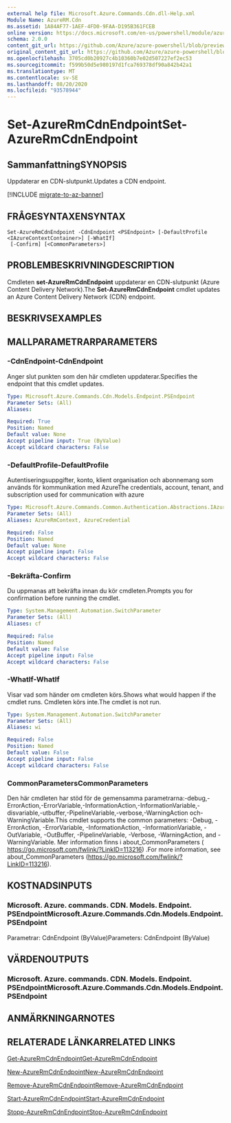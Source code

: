 ```yaml
---
external help file: Microsoft.Azure.Commands.Cdn.dll-Help.xml
Module Name: AzureRM.Cdn
ms.assetid: 1A84AF77-1AEF-4FD0-9FAA-D195B361FCEB
online version: https://docs.microsoft.com/en-us/powershell/module/azurerm.cdn/set-azurermcdnendpoint
schema: 2.0.0
content_git_url: https://github.com/Azure/azure-powershell/blob/preview/src/ResourceManager/Cdn/Commands.Cdn/help/Set-AzureRmCdnEndpoint.md
original_content_git_url: https://github.com/Azure/azure-powershell/blob/preview/src/ResourceManager/Cdn/Commands.Cdn/help/Set-AzureRmCdnEndpoint.md
ms.openlocfilehash: 3705cd0b20927c4b10360b7e02d507227ef2ec53
ms.sourcegitcommit: f599b50d5e980197d1fca769378df90a842b42a1
ms.translationtype: MT
ms.contentlocale: sv-SE
ms.lasthandoff: 08/20/2020
ms.locfileid: "93578944"
---
```

# <span data-ttu-id="4adda-101">Set-AzureRmCdnEndpoint</span><span class="sxs-lookup"><span data-stu-id="4adda-101">Set-AzureRmCdnEndpoint</span></span>

## <span data-ttu-id="4adda-102">Sammanfattning</span><span class="sxs-lookup"><span data-stu-id="4adda-102">SYNOPSIS</span></span>
<span data-ttu-id="4adda-103">Uppdaterar en CDN-slutpunkt.</span><span class="sxs-lookup"><span data-stu-id="4adda-103">Updates a CDN endpoint.</span></span>

[!INCLUDE [migrate-to-az-banner](../../includes/migrate-to-az-banner.md)]

## <span data-ttu-id="4adda-104">FRÅGESYNTAXEN</span><span class="sxs-lookup"><span data-stu-id="4adda-104">SYNTAX</span></span>

```
Set-AzureRmCdnEndpoint -CdnEndpoint <PSEndpoint> [-DefaultProfile <IAzureContextContainer>] [-WhatIf]
 [-Confirm] [<CommonParameters>]
```

## <span data-ttu-id="4adda-105">PROBLEMBESKRIVNING</span><span class="sxs-lookup"><span data-stu-id="4adda-105">DESCRIPTION</span></span>
<span data-ttu-id="4adda-106">Cmdleten **set-AzureRmCdnEndpoint** uppdaterar en CDN-slutpunkt (Azure Content Delivery Network).</span><span class="sxs-lookup"><span data-stu-id="4adda-106">The **Set-AzureRmCdnEndpoint** cmdlet updates an Azure Content Delivery Network (CDN) endpoint.</span></span>

## <span data-ttu-id="4adda-107">BESKRIVS</span><span class="sxs-lookup"><span data-stu-id="4adda-107">EXAMPLES</span></span>

## <span data-ttu-id="4adda-108">MALLPARAMETRAR</span><span class="sxs-lookup"><span data-stu-id="4adda-108">PARAMETERS</span></span>

### <span data-ttu-id="4adda-109">-CdnEndpoint</span><span class="sxs-lookup"><span data-stu-id="4adda-109">-CdnEndpoint</span></span>
<span data-ttu-id="4adda-110">Anger slut punkten som den här cmdleten uppdaterar.</span><span class="sxs-lookup"><span data-stu-id="4adda-110">Specifies the endpoint that this cmdlet updates.</span></span>

```yaml
Type: Microsoft.Azure.Commands.Cdn.Models.Endpoint.PSEndpoint
Parameter Sets: (All)
Aliases:

Required: True
Position: Named
Default value: None
Accept pipeline input: True (ByValue)
Accept wildcard characters: False
```

### <span data-ttu-id="4adda-111">-DefaultProfile</span><span class="sxs-lookup"><span data-stu-id="4adda-111">-DefaultProfile</span></span>
<span data-ttu-id="4adda-112">Autentiseringsuppgifter, konto, klient organisation och abonnemang som används för kommunikation med Azure</span><span class="sxs-lookup"><span data-stu-id="4adda-112">The credentials, account, tenant, and subscription used for communication with azure</span></span>

```yaml
Type: Microsoft.Azure.Commands.Common.Authentication.Abstractions.IAzureContextContainer
Parameter Sets: (All)
Aliases: AzureRmContext, AzureCredential

Required: False
Position: Named
Default value: None
Accept pipeline input: False
Accept wildcard characters: False
```

### <span data-ttu-id="4adda-113">-Bekräfta</span><span class="sxs-lookup"><span data-stu-id="4adda-113">-Confirm</span></span>
<span data-ttu-id="4adda-114">Du uppmanas att bekräfta innan du kör cmdleten.</span><span class="sxs-lookup"><span data-stu-id="4adda-114">Prompts you for confirmation before running the cmdlet.</span></span>

```yaml
Type: System.Management.Automation.SwitchParameter
Parameter Sets: (All)
Aliases: cf

Required: False
Position: Named
Default value: False
Accept pipeline input: False
Accept wildcard characters: False
```

### <span data-ttu-id="4adda-115">-WhatIf</span><span class="sxs-lookup"><span data-stu-id="4adda-115">-WhatIf</span></span>
<span data-ttu-id="4adda-116">Visar vad som händer om cmdleten körs.</span><span class="sxs-lookup"><span data-stu-id="4adda-116">Shows what would happen if the cmdlet runs.</span></span>
<span data-ttu-id="4adda-117">Cmdleten körs inte.</span><span class="sxs-lookup"><span data-stu-id="4adda-117">The cmdlet is not run.</span></span>

```yaml
Type: System.Management.Automation.SwitchParameter
Parameter Sets: (All)
Aliases: wi

Required: False
Position: Named
Default value: False
Accept pipeline input: False
Accept wildcard characters: False
```

### <span data-ttu-id="4adda-118">CommonParameters</span><span class="sxs-lookup"><span data-stu-id="4adda-118">CommonParameters</span></span>
<span data-ttu-id="4adda-119">Den här cmdleten har stöd för de gemensamma parametrarna:-debug,-ErrorAction,-ErrorVariable,-InformationAction,-InformationVariable,-disvariable,-utbuffer,-PipelineVariable,-verbose,-WarningAction och-WarningVariable.</span><span class="sxs-lookup"><span data-stu-id="4adda-119">This cmdlet supports the common parameters: -Debug, -ErrorAction, -ErrorVariable, -InformationAction, -InformationVariable, -OutVariable, -OutBuffer, -PipelineVariable, -Verbose, -WarningAction, and -WarningVariable.</span></span> <span data-ttu-id="4adda-120">Mer information finns i about_CommonParameters ( https://go.microsoft.com/fwlink/?LinkID=113216) .</span><span class="sxs-lookup"><span data-stu-id="4adda-120">For more information, see about_CommonParameters (https://go.microsoft.com/fwlink/?LinkID=113216).</span></span>

## <span data-ttu-id="4adda-121">KOSTNADS</span><span class="sxs-lookup"><span data-stu-id="4adda-121">INPUTS</span></span>

### <span data-ttu-id="4adda-122">Microsoft. Azure. commands. CDN. Models. Endpoint. PSEndpoint</span><span class="sxs-lookup"><span data-stu-id="4adda-122">Microsoft.Azure.Commands.Cdn.Models.Endpoint.PSEndpoint</span></span>
<span data-ttu-id="4adda-123">Parametrar: CdnEndpoint (ByValue)</span><span class="sxs-lookup"><span data-stu-id="4adda-123">Parameters: CdnEndpoint (ByValue)</span></span>

## <span data-ttu-id="4adda-124">VÄRDEN</span><span class="sxs-lookup"><span data-stu-id="4adda-124">OUTPUTS</span></span>

### <span data-ttu-id="4adda-125">Microsoft. Azure. commands. CDN. Models. Endpoint. PSEndpoint</span><span class="sxs-lookup"><span data-stu-id="4adda-125">Microsoft.Azure.Commands.Cdn.Models.Endpoint.PSEndpoint</span></span>

## <span data-ttu-id="4adda-126">ANMÄRKNINGAR</span><span class="sxs-lookup"><span data-stu-id="4adda-126">NOTES</span></span>

## <span data-ttu-id="4adda-127">RELATERADE LÄNKAR</span><span class="sxs-lookup"><span data-stu-id="4adda-127">RELATED LINKS</span></span>

[<span data-ttu-id="4adda-128">Get-AzureRmCdnEndpoint</span><span class="sxs-lookup"><span data-stu-id="4adda-128">Get-AzureRmCdnEndpoint</span></span>](./Get-AzureRmCdnEndpoint.md)

[<span data-ttu-id="4adda-129">New-AzureRmCdnEndpoint</span><span class="sxs-lookup"><span data-stu-id="4adda-129">New-AzureRmCdnEndpoint</span></span>](./New-AzureRmCdnEndpoint.md)

[<span data-ttu-id="4adda-130">Remove-AzureRmCdnEndpoint</span><span class="sxs-lookup"><span data-stu-id="4adda-130">Remove-AzureRmCdnEndpoint</span></span>](./Remove-AzureRmCdnEndpoint.md)

[<span data-ttu-id="4adda-131">Start-AzureRmCdnEndpoint</span><span class="sxs-lookup"><span data-stu-id="4adda-131">Start-AzureRmCdnEndpoint</span></span>](./Start-AzureRmCdnEndpoint.md)

[<span data-ttu-id="4adda-132">Stopp-AzureRmCdnEndpoint</span><span class="sxs-lookup"><span data-stu-id="4adda-132">Stop-AzureRmCdnEndpoint</span></span>](./Stop-AzureRmCdnEndpoint.md)


